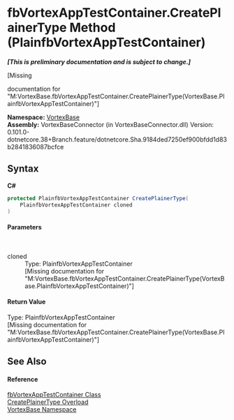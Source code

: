 # fbVortexAppTestContainer.CreatePlainerType Method (PlainfbVortexAppTestContainer)
 _**\[This is preliminary documentation and is subject to change.\]**_

\[Missing <summary> documentation for "M:VortexBase.fbVortexAppTestContainer.CreatePlainerType(VortexBase.PlainfbVortexAppTestContainer)"\]

**Namespace:**&nbsp;<a href="N_VortexBase.md">VortexBase</a><br />**Assembly:**&nbsp;VortexBaseConnector (in VortexBaseConnector.dll) Version: 0.101.0-dotnetcore.38+Branch.feature/dotnetcore.Sha.9184ded7250ef900bfdd1d83b2841836087bcfce

## Syntax

**C#**<br />
``` C#
protected PlainfbVortexAppTestContainer CreatePlainerType(
	PlainfbVortexAppTestContainer cloned
)
```


#### Parameters
&nbsp;<dl><dt>cloned</dt><dd>Type: PlainfbVortexAppTestContainer<br />\[Missing <param name="cloned"/> documentation for "M:VortexBase.fbVortexAppTestContainer.CreatePlainerType(VortexBase.PlainfbVortexAppTestContainer)"\]</dd></dl>

#### Return Value
Type: PlainfbVortexAppTestContainer<br />\[Missing <returns> documentation for "M:VortexBase.fbVortexAppTestContainer.CreatePlainerType(VortexBase.PlainfbVortexAppTestContainer)"\]

## See Also


#### Reference
<a href="T_VortexBase_fbVortexAppTestContainer.md">fbVortexAppTestContainer Class</a><br /><a href="Overload_VortexBase_fbVortexAppTestContainer_CreatePlainerType.md">CreatePlainerType Overload</a><br /><a href="N_VortexBase.md">VortexBase Namespace</a><br />